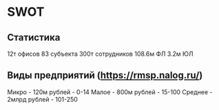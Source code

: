 # SWOT

## Статистика

12т офисов
83 субъекта
300т сотрудников
108.6м ФЛ
3.2м ЮЛ

## Виды предприятий (https://rmsp.nalog.ru/)

Микро - 120м рублей - 0-14
Малое - 800м рублей - 15-100
Среднее - 2млрд рублей - 101-250
